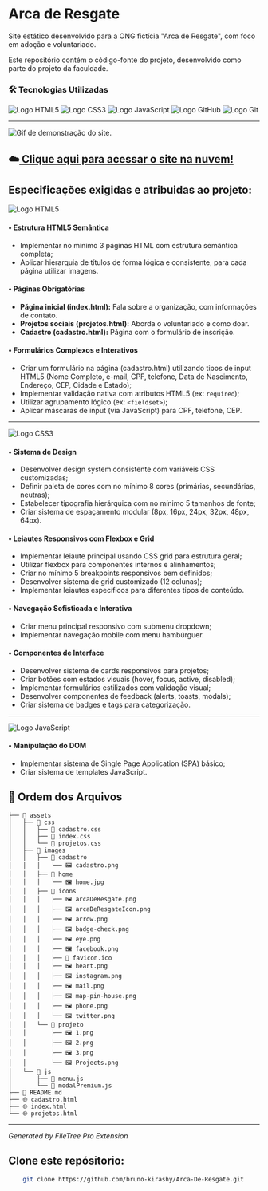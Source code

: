 # Arca de Resgate

Site estático desenvolvido para a ONG fictícia "Arca de Resgate", com foco em adoção e voluntariado.

Este repositório contém o código-fonte do projeto, desenvolvido como parte do projeto da faculdade.

### 🛠️ Tecnologias Utilizadas

<p>
<img src="https://img.shields.io/badge/HTML5-E34F26?style=for-the-badge&logo=html5&logoColor=white" alt="Logo HTML5"/>
<img src="https://img.shields.io/badge/CSS3-1572B6?style=for-the-badge&logo=css3&logoColor=white" alt="Logo CSS3"/>
<img src="https://img.shields.io/badge/JavaScript-F7DF1E?style=for-the-badge&logo=javascript&logoColor=black" alt="Logo JavaScript"/>
<img src="https://img.shields.io/badge/GitHub-100000?style=for-the-badge&logo=github&logoColor=white" alt="Logo GitHub" />
<img src="https://img.shields.io/badge/Git-F05032?style=for-the-badge&logo=git&logoColor=white" alt="Logo Git" />
</p>

---

![Gif de demonstração do site.](/assets/images/gifReadme/GifArcaDeResgate.gif)

## ☁️[ Clique aqui para acessar o site na nuvem!](https://bruno-kirashy.github.io/Arca-De-Resgate/)

## Especificações exigidas e atribuidas ao projeto:

<p>
<img src="https://img.shields.io/badge/HTML5-E34F26?style=for-the-badge&logo=html5&logoColor=white" alt="Logo HTML5"/>
</p>

#### • **Estrutura HTML5 Semântica**

- Implementar no mínimo 3 páginas HTML com estrutura semântica completa;
- Aplicar hierarquia de títulos de forma lógica e consistente, para cada página utilizar imagens.

#### **• Páginas Obrigatórias**

- **Página inicial (index.html):** Fala sobre a organização, com informações de contato.
- **Projetos sociais (projetos.html):** Aborda o voluntariado e como doar.
- **Cadastro (cadastro.html):** Página com o formulário de inscrição.

#### • **Formulários Complexos e Interativos**

- Criar um formulário na página (cadastro.html) utilizando tipos de input HTML5 (Nome Completo, e-mail, CPF, telefone, Data de Nascimento, Endereço, CEP, Cidade e Estado);
- Implementar validação nativa com atributos HTML5 (ex: `required`);
- Utilizar agrupamento lógico (ex: `<fieldset>`);
- Aplicar máscaras de input (via JavaScript) para CPF, telefone, CEP.

---

<p>
<img src="https://img.shields.io/badge/CSS3-1572B6?style=for-the-badge&logo=css3&logoColor=white" alt="Logo CSS3"/>
</p>

#### • **Sistema de Design**

- Desenvolver design system consistente com variáveis CSS customizadas;
- Definir paleta de cores com no mínimo 8 cores (primárias, secundárias, neutras);
- Estabelecer tipografia hierárquica com no mínimo 5 tamanhos de fonte;
- Criar sistema de espaçamento modular (8px, 16px, 24px, 32px, 48px, 64px).

#### • **Leiautes Responsivos com Flexbox e Grid**

- Implementar leiaute principal usando CSS grid para estrutura geral;
- Utilizar flexbox para componentes internos e alinhamentos;
- Criar no mínimo 5 breakpoints responsivos bem definidos;
- Desenvolver sistema de grid customizado (12 colunas);
- Implementar leiautes específicos para diferentes tipos de conteúdo.

#### • **Navegação Sofisticada e Interativa**

- Criar menu principal responsivo com submenu dropdown;
- Implementar navegação mobile com menu hambúrguer.

#### • **Componentes de Interface**

- Desenvolver sistema de cards responsivos para projetos;
- Criar botões com estados visuais (hover, focus, active, disabled);
- Implementar formulários estilizados com validação visual;
- Desenvolver componentes de feedback (alerts, toasts, modals);
- Criar sistema de badges e tags para categorização.

---

<p>
<img src="https://img.shields.io/badge/JavaScript-F7DF1E?style=for-the-badge&logo=javascript&logoColor=black" alt="Logo JavaScript"/>
</p>

#### • **Manipulação do DOM**

- Implementar sistema de Single Page Application (SPA) básico;
- Criar sistema de templates JavaScript.

## 📁 Ordem dos Arquivos

```
├── 📁 assets
│   ├── 📁 css
│   │   ├── 🎨 cadastro.css
│   │   ├── 🎨 index.css
│   │   └── 🎨 projetos.css
│   ├── 📁 images
│   │   ├── 📁 cadastro
│   │   │   └── 🖼️ cadastro.png
│   │   ├── 📁 home
│   │   │   └── 🖼️ home.jpg
│   │   ├── 📁 icons
│   │   │   ├── 🖼️ arcaDeResgate.png
│   │   │   ├── 🖼️ arcaDeResgateIcon.png
│   │   │   ├── 🖼️ arrow.png
│   │   │   ├── 🖼️ badge-check.png
│   │   │   ├── 🖼️ eye.png
│   │   │   ├── 🖼️ facebook.png
│   │   │   ├── 📄 favicon.ico
│   │   │   ├── 🖼️ heart.png
│   │   │   ├── 🖼️ instagram.png
│   │   │   ├── 🖼️ mail.png
│   │   │   ├── 🖼️ map-pin-house.png
│   │   │   ├── 🖼️ phone.png
│   │   │   └── 🖼️ twitter.png
│   │   └── 📁 projeto
│   │       ├── 🖼️ 1.png
│   │       ├── 🖼️ 2.png
│   │       ├── 🖼️ 3.png
│   │       └── 🖼️ Projects.png
│   └── 📁 js
│       ├── 📄 menu.js
│       └── 📄 modalPremium.js
├── 📝 README.md
├── 🌐 cadastro.html
├── 🌐 index.html
└── 🌐 projetos.html
```

---

_Generated by FileTree Pro Extension_

## Clone este repósitorio:

```bash
    git clone https://github.com/bruno-kirashy/Arca-De-Resgate.git
```
